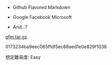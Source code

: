 * Github Flavored Markdown

* Google Facebook Microsoft

* And...?

[gfm.tar.gz](https://beginners-dist-production.s3.isk01.sakurastorage.jp/gfm/gfm.tar.gz)

0173234ba9eec065ffdf5ec88aed1e0e829f1038

想定難易度: Easy